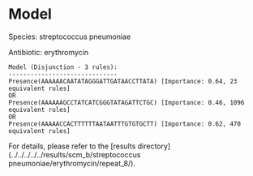 
# Model

Species: streptococcus pneumoniae

Antibiotic: erythromycin

```
Model (Disjunction - 3 rules):
------------------------------
Presence(AAAAAACAATATAGGGATTGATAACCTTATA) [Importance: 0.64, 23 equivalent rules]
OR
Presence(AAAAAAGCCTATCATCGGGTATAGATTCTGC) [Importance: 0.46, 1096 equivalent rules]
OR
Presence(AAAAACCACTTTTTTAATAATTTGTGTGCTT) [Importance: 0.62, 470 equivalent rules]

```

For details, please refer to the [results directory](../../../../../results/scm_b/streptococcus pneumoniae/erythromycin/repeat_8/).

